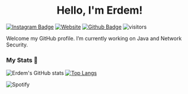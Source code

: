 <h1 align="center">Hello, I'm Erdem!</h1>

[![Instagram Badge](https://img.shields.io/badge/Instagram-E4405F?style=for-the-badge&logo=instagram&logoColor=white&link=https://www.instagram.com/dobrodetell/)](https://www.instagram.com/dobrodetell/)
[![Website](https://img.shields.io/badge/website-000000?style=for-the-badge&logo=About.me&logoColor=white&link=https://www.erdemcalikoglu.com/)](https://www.erdemcalikoglu.com/)
[![Github Badge](https://img.shields.io/badge/-Github-232323?logo=Github&logoColor=white&link=https://space.bilibili.com/7708412)](https://github.com/xassasinsoulx)
![visitors](https://visitor-badge.laobi.icu/badge?page_id=xassasinsoulx)

Welcome my GitHub profile. I’m currently working on Java and Network Security.


### My Stats 🔭

![Erdem's GitHub stats](https://github-stats-xassasinsoulx.vercel.app/api?username=xassasinsoulx&count_private=true&show_icons=true&theme=radical&include_all_commits=true&card_width=450px)
[![Top Langs](https://github-stats-xassasinsoulx.vercel.app/api/top-langs/?username=xassasinsoulx&layout=compact&theme=dark&langs_count=8&card_width=300px)](https://github.com/xassasinsoulx/github-readme-stats)
    

![Spotify](https://spotify-recently-played-readme.vercel.app/api?user=xassasinsoulx&unique=yes&width=800px&count=5)
